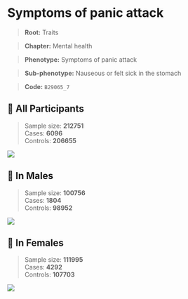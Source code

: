 # Symptoms of panic attack
> **Root:** Traits  

> **Chapter:** Mental health  

> **Phenotype:** Symptoms of panic attack  

> **Sub-phenotype:** Nauseous or felt sick in the stomach  

> **Code:** `B29065_7`

## 🧪 All Participants  
> Sample size: **212751**  
> Cases: **6096**  
> Controls: **206655**
<img src="/Traits/Figures/ALL/B29065_7.png"/>
<CsvTable src="/public/Traits/Data/ALL/LG_B29065_7.csv" label="🔍 View full results" />

## 👨 In Males  
> Sample size: **100756**  
> Cases: **1804**  
> Controls: **98952**
<img src="/Traits/Figures/Male/B29065_7.png"/>
<CsvTable src="/public/Traits/Data/Male/LG_B29065_7.csv" label="🔍 View full results" />

## 👩 In Females  
> Sample size: **111995**  
> Cases: **4292**  
> Controls: **107703**
<img src="/Traits/Figures/Female/B29065_7.png"/>
<CsvTable src="/public/Traits/Data/Female/LG_B29065_7.csv" label="🔍 View full results" />
